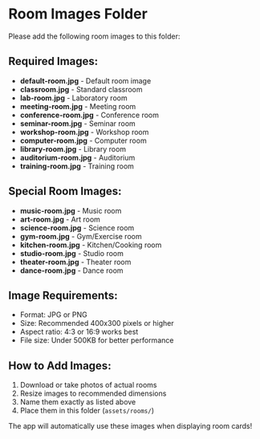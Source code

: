 # Room Images Folder

Please add the following room images to this folder:

## Required Images:
- **default-room.jpg** - Default room image
- **classroom.jpg** - Standard classroom
- **lab-room.jpg** - Laboratory room
- **meeting-room.jpg** - Meeting room
- **conference-room.jpg** - Conference room
- **seminar-room.jpg** - Seminar room
- **workshop-room.jpg** - Workshop room
- **computer-room.jpg** - Computer room
- **library-room.jpg** - Library room
- **auditorium-room.jpg** - Auditorium
- **training-room.jpg** - Training room

## Special Room Images:
- **music-room.jpg** - Music room
- **art-room.jpg** - Art room
- **science-room.jpg** - Science room
- **gym-room.jpg** - Gym/Exercise room
- **kitchen-room.jpg** - Kitchen/Cooking room
- **studio-room.jpg** - Studio room
- **theater-room.jpg** - Theater room
- **dance-room.jpg** - Dance room

## Image Requirements:
- Format: JPG or PNG
- Size: Recommended 400x300 pixels or higher
- Aspect ratio: 4:3 or 16:9 works best
- File size: Under 500KB for better performance

## How to Add Images:
1. Download or take photos of actual rooms
2. Resize images to recommended dimensions
3. Name them exactly as listed above
4. Place them in this folder (`assets/rooms/`)

The app will automatically use these images when displaying room cards!